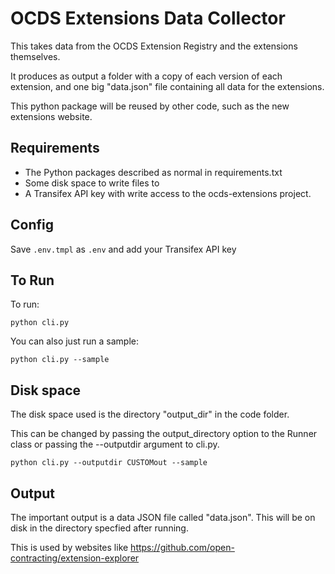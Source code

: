 # OCDS Extensions Data Collector

This takes data from the OCDS Extension Registry and the extensions themselves.

It produces as output a folder with a copy of each version of each extension, and one big "data.json" file containing all data for the extensions.

This python package will be reused by other code, such as the new extensions website.


## Requirements

  *  The Python packages described as normal in requirements.txt
  *  Some disk space to write files to
  *  A Transifex API key with write access to the ocds-extensions project.

## Config

Save `.env.tmpl` as `.env` and add your Transifex API key

## To Run

To run:

    python cli.py

You can also just run a sample:

    python cli.py --sample

## Disk space

The disk space used is the directory "output_dir" in the code folder.

This can be changed by passing the output_directory option to the Runner class or passing the 
--outputdir argument to cli.py.

    python cli.py --outputdir CUSTOMout --sample

## Output

The important output is a data JSON file called "data.json". This will be on disk in the directory specfied after running.

This is used by websites like https://github.com/open-contracting/extension-explorer
